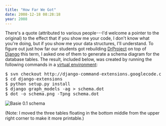 ```yaml
---
title: "How Far We Got"
date: 2008-12-18 08:28:18
year: 2008
---
```

There's a quote (attributed to various people---I'd welcome a pointer to the original) to the effect that if you show me your code, I don't know what you're doing, but if you show me your data structures, I'll understand.  To figure out just how far our students got rebuilding <a href="http://www.drproject.org">DrProject</a> on top of <a href="http://www.djangoproject.com">Django</a> this term, I asked one of them to generate a schema diagram for the database tables.  The result, included below, was created by running the following commands in a <a href="http://pypi.python.org/pypi/virtualenv">virtual environment</a>:
<pre>$ svn checkout http://django-command-extensions.googlecode.com/svn/trunk/ django-extensions
$ cd django-extensions
$ python setup.py install
$ django graph_models -ag &gt; schema.dot
$ dot -o schema.png -Tpng schema.dot</pre>

<img src="{{site.github.url}}/files/2008/12/schema.thumbnail.png" alt="Basie 0.1 schema" />

(Note: I moved the three tables floating in the bottom middle from the upper right corner to make it more printable.)

